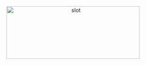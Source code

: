 <div style="text-align:center;">
  <img height="140" width="350" :src="$withBase('/slot.png')" alt="slot">
</div>
